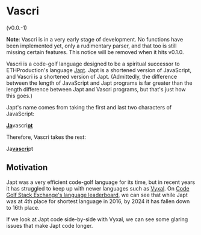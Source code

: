 # Vascri

(v0.0.-1)

**Note**: Vascri is in a very early stage of development. No functions have been
implemented yet, only a rudimentary parser, and that too is still missing
certain features. This notice will be removed when it hits v0.1.0.

Vascri is a code-golf language designed to be a spiritual successor to
ETHProduction's language [Japt]. Japt is a shortened version of JavaScript, and
Vascri is a shortened version of Japt. (Admittedly, the difference between the
length of JavaScript and Japt programs is far greater than the length difference
between Japt and Vascri programs, but that's just how this goes.)

Japt's name comes from taking the first and last two characters of JavaScript:

<!-- deno-fmt-ignore -->
<u>**Ja**</u>vascri<u>**pt**</u>

Therefore, Vascri takes the rest:

<!-- deno-fmt-ignore -->
Ja<u>**vascri**</u>pt

## Motivation

Japt was a very efficient code-golf language for its time, but in recent years
it has struggled to keep up with newer languages such as [Vyxal]. On
[Code Golf Stack Exchange's language leaderboard](https://codegolf.meta.stackexchange.com/a/8891/108687),
we can see that while Japt was at 4th place for shortest language in 2016, by
2024 it has fallen down to 16th place.

If we look at Japt code side-by-side with Vyxal, we can see some glaring issues
that make Japt code longer.

[Japt]: https://github.com/ETHproductions/japt
[Vyxal]: https://github.com/Vyxal/Vyxal
